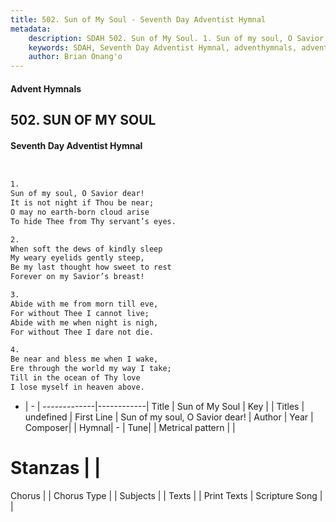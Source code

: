 ```yaml
---
title: 502. Sun of My Soul - Seventh Day Adventist Hymnal
metadata:
    description: SDAH 502. Sun of My Soul. 1. Sun of my soul, O Savior dear! It is not night if Thou be near; O may no earth-born cloud arise To hide Thee from Thy servant’s eyes.
    keywords: SDAH, Seventh Day Adventist Hymnal, adventhymnals, advent hymnals, Sun of My Soul, Sun of my soul, O Savior dear! 
    author: Brian Onang'o
---
```


#### Advent Hymnals
## 502. SUN OF MY SOUL
#### Seventh Day Adventist Hymnal

```txt


1.
Sun of my soul, O Savior dear!
It is not night if Thou be near;
O may no earth-born cloud arise
To hide Thee from Thy servant’s eyes.

2.
When soft the dews of kindly sleep
My weary eyelids gently steep,
Be my last thought how sweet to rest
Forever on my Savior’s breast!

3.
Abide with me from morn till eve,
For without Thee I cannot live;
Abide with me when night is nigh,
For without Thee I dare not die.

4.
Be near and bless me when I wake,
Ere through the world my way I take;
Till in the ocean of Thy love
I lose myself in heaven above.


```

- |   -  |
-------------|------------|
Title | Sun of My Soul |
Key |  |
Titles | undefined |
First Line | Sun of my soul, O Savior dear! |
Author | 
Year | 
Composer|  |
Hymnal|  - |
Tune|  |
Metrical pattern | |
# Stanzas |  |
Chorus |  |
Chorus Type |  |
Subjects |  |
Texts |  |
Print Texts | 
Scripture Song |  |
  
